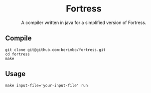 <h1 align="center">
    Fortress
</h1>

<p align="center">
    A compiler written in java for a simplified version of Fortress.
</p>

## Compile

```
git clone git@github.com:berimbo/fortress.git
cd fortress
make
```
 
## Usage

```
make input-file='your-input-file' run
```
